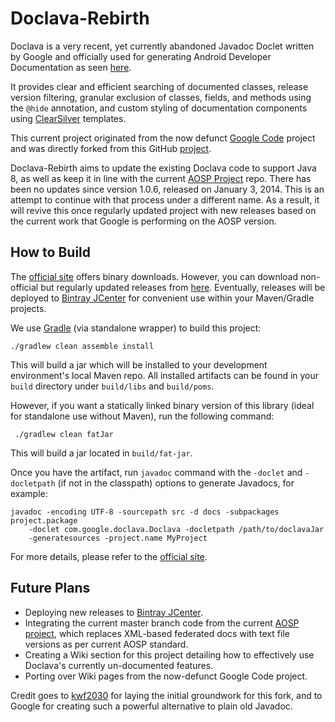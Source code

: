 Doclava-Rebirth
=======

Doclava is a very recent, yet currently abandoned Javadoc Doclet written by Google and officially
used for generating Android Developer Documentation as seen
[here](https://developer.android.com/reference).

It provides clear and efficient searching of documented classes, release version filtering,
granular exclusion of classes, fields, and methods using the `@hide` annotation, and
custom styling of documentation components using [ClearSilver](http://www.clearsilver.net)
templates.

This current project originated from the now defunct
[Google Code](https://code.google.com/p/doclava) project and was
directly forked from this GitHub [project](https://github.com/wf2030/doclava).

Doclava-Rebirth aims to update the existing Doclava code to support Java 8, as well as
keep it in line with the current
[AOSP Project](https://android.googlesource.com/platform/external/doclava) repo. There has been no
updates since version 1.0.6, released on January 3, 2014. This is an attempt to continue with that
process under a different name.
As a result, it will revive this once regularly updated project with new releases based on the
current work that Google is performing on the AOSP version.

## How to Build
The [official site](https://code.google.com/p/doclava) offers binary downloads.
However, you can download non-official but regularly updated releases from
[here](https://github.com/diegotori/doclava/releases). Eventually, releases will be deployed to
[Bintray JCenter](https://bintray.com/bintray/jcenter) for convenient use within your
Maven/Gradle projects.

We use [Gradle](http://www.gradle.org/) (via standalone wrapper) to build this project:

    ./gradlew clean assemble install

This will build a jar which will be installed to your development environment's local Maven
repo. All installed artifacts can be found in your `build` directory under `build/libs` and
`build/poms`.

However, if you want a statically linked binary version of this library (ideal for standalone use
without Maven), run the following command:

     ./gradlew clean fatJar

This will build a jar located in `build/fat-jar`.

Once you have the artifact, run `javadoc` command with the `-doclet` and `-docletpath`
(if not in the classpath) options to generate Javadocs, for example:


    javadoc -encoding UTF-8 -sourcepath src -d docs -subpackages project.package
        -doclet com.google.doclava.Doclava -docletpath /path/to/doclavaJar
        -generatesources -project.name MyProject


For more details, please refer to the [official site](https://code.google.com/p/doclava).

## Future Plans
* Deploying new releases to [Bintray JCenter](https://bintray.com/bintray/jcenter).
* Integrating the current master branch code from the current
[AOSP project](https://android.googlesource.com/platform/external/doclava), which replaces
XML-based federated docs with text file versions as per current AOSP standard.
* Creating a Wiki section for this project detailing how to effectively use Doclava's currently
un-documented features.
* Porting over Wiki pages from the now-defunct Google Code project.

Credit goes to [kwf2030](https://github.com/kwf2030) for laying the initial groundwork for
this fork, and to Google for creating such a powerful alternative to plain old Javadoc.